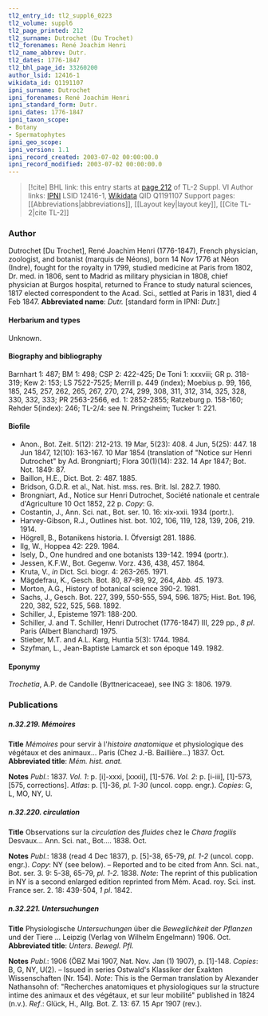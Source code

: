 ```yaml
---
tl2_entry_id: tl2_suppl6_0223
tl2_volume: suppl6
tl2_page_printed: 212
tl2_surname: Dutrochet (Du Trochet)
tl2_forenames: René Joachim Henri
tl2_name_abbrev: Dutr.
tl2_dates: 1776-1847
tl2_bhl_page_id: 33260200
author_lsid: 12416-1
wikidata_id: Q1191107
ipni_surname: Dutrochet
ipni_forenames: René Joachim Henri
ipni_standard_form: Dutr.
ipni_dates: 1776-1847
ipni_taxon_scope: 
- Botany
- Spermatophytes
ipni_geo_scope: 
ipni_version: 1.1
ipni_record_created: 2003-07-02 00:00:00.0
ipni_record_modified: 2003-07-02 00:00:00.0
---
```


> [!cite] BHL link: this entry starts at [page 212](https://www.biodiversitylibrary.org/page/33260200) of TL-2 Suppl. VI
> Author links: [IPNI](https://www.ipni.org/a/12416-1) LSID 12416-1, [Wikidata](https://www.wikidata.org/wiki/Q1191107) QID Q1191107
> Support pages: [[Abbreviations|abbreviations]], [[Layout key|layout key]], [[Cite TL-2|cite TL-2]]

### Author

Dutrochet \[Du Trochet\], René Joachim Henri (1776-1847), French physician, zoologist, and botanist (marquis de Néons), born 14 Nov 1776 at Néon (Indre), fought for the royalty in 1799, studied medicine at Paris from 1802, Dr. med. in 1806, sent to Madrid as military physician in 1808, chief physician at Burgos hospital, returned to France to study natural sciences, 1817 elected correspondent to the Acad. Sci., settled at Paris in 1831, died 4 Feb 1847. 
**Abbreviated name**: *Dutr.* \[standard form in IPNI: *Dutr.*\]

#### Herbarium and types

Unknown.

#### Biography and bibliography

Barnhart 1: 487; BM 1: 498; CSP 2: 422-425; De Toni 1: xxxviii; GR p. 318-319; Kew 2: 153; LS 7522-7525; Merrill p. 449 (index); Moebius p. 99, 166, 185, 245, 257, 262, 265, 267, 270, 274, 299, 308, 311, 312, 314, 325, 328, 330, 332, 333; PR 2563-2566, ed. 1: 2852-2855; Ratzeburg p. 158-160; Rehder 5(index): 246; TL-2/4: see N. Pringsheim; Tucker 1: 221.

#### Biofile

- Anon., Bot. Zeit. 5(12): 212-213. 19 Mar, 5(23): 408. 4 Jun, 5(25): 447. 18 Jun 1847, 12(10): 163-167. 10 Mar 1854 (translation of "Notice sur Henri Dutrochet" by Ad. Brongniart); Flora 30(1)(14): 232. 14 Apr 1847; Bot. Not. 1849: 87.
- Baillon, H.E., Dict. Bot. 2: 487. 1885.
- Bridson, G.D.R. et al., Nat. hist. mss. res. Brit. Isl. 282.7. 1980.
- Brongniart, Ad., Notice sur Henri Dutrochet, Société nationale et centrale d'Agriculture 10 Oct 1852, 22 p. *Copy*: G.
- Costantin, J., Ann. Sci. nat., Bot. ser. 10. 16: xix-xxii. 1934 (portr.).
- Harvey-Gibson, R.J., Outlines hist. bot. 102, 106, 119, 128, 139, 206, 219. 1914.
- Högrell, B., Botanikens historia. I. Öfversigt 281. 1886.
- Ilg, W., Hoppea 42: 229. 1984.
- Isely, D., One hundred and one botanists 139-142. 1994 (portr.).
- Jessen, K.F.W., Bot. Gegenw. Vorz. 436, 438, 457. 1864.
- Kruta, V., *in* Dict. Sci. biogr. 4: 263-265. 1971.
- Mägdefrau, K., Gesch. Bot. 80, 87-89, 92, 264, *Abb. 45.* 1973.
- Morton, A.G., History of botanical science 390-2. 1981.
- Sachs, J., Gesch. Bot. 227, 399, 550-555, 594, 596. 1875; Hist. Bot. 196, 220, 382, 522, 525, 568. 1892.
- Schiller, J., Episteme 1971: 188-200.
- Schiller, J. and T. Schiller, Henri Dutrochet (1776-1847) III, 229 pp., *8 pl*. Paris (Albert Blanchard) 1975.
- Stieber, M.T. and A.L. Karg, Huntia 5(3): 1744. 1984.
- Szyfman, L., Jean-Baptiste Lamarck et son époque 149. 1982.

#### Eponymy

*Trochetia*, A.P. de Candolle (Byttnericaceae), see ING 3: 1806. 1979.

### Publications

##### n.32.219. Mémoires

**Title**
*Mémoires* pour servir à l'*histoire anatomique* et physiologique des végétaux et des animaux... Paris (Chez J.-B. Baillière...) 1837. Oct.
**Abbreviated title**: *Mém. hist. anat.*

**Notes**
*Publ*.: 1837.
*Vol. 1*: p. \[i\]-xxxi, \[xxxii\], \[1\]-576.
*Vol. 2*: p. \[i-iii\], \[1\]-573, \[575, corrections\].
*Atlas*: p. \[1\]-36, *pl. 1-30* (uncol. copp. engr.). *Copies*: G, L, MO, NY, U.

##### n.32.220. circulation

**Title**
Observations sur la *circulation* des *fluides* chez le *Chara fragilis* Desvaux... Ann. Sci. nat., Bot.... 1838. Oct.

**Notes**
*Publ*.: 1838 (read 4 Dec 1837), p. \[5\]-38, 65-79, *pl. 1-2* (uncol. copp. engr.). *Copy*: NY (see below). – Reported and to be cited from Ann. Sci. nat., Bot. ser. 3. 9: 5-38, 65-79, *pl. 1-2.* 1838.
*Note*: The reprint of this publication in NY is a second enlarged edition reprinted from Mém. Acad. roy. Sci. inst. France ser. 2. 18: 439-504, *1 pl*. 1842.

##### n.32.221. Untersuchungen

**Title**
Physiologische *Untersuchungen* über die *Beweglichkeit* der *Pflanzen* und der Tiere ... Leipzig (Verlag von Wilhelm Engelmann) 1906. Oct.
**Abbreviated title**: *Unters. Bewegl. Pfl.*

**Notes**
*Publ*.: 1906 (ÖBZ Mai 1907, Nat. Nov. Jan (1) 1907), p. \[1\]-148. *Copies*: B, G, NY, U(2). – Issued in series Ostwald's Klassiker der Exakten Wissenschaften (Nr. 154).
*Note*: This is the German translation by Alexander Nathansohn of: "Recherches anatomiques et physiologiques sur la structure intime des animaux et des végétaux, et sur leur mobilité" published in 1824 (n.v.).
*Ref*.: Glück, H., Allg. Bot. Z. 13: 67. 15 Apr 1907 (rev.).

